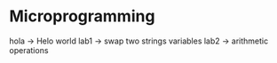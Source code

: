 # Microprogramming
hola -> Helo world
lab1 -> swap two strings variables 
lab2 -> arithmetic operations
